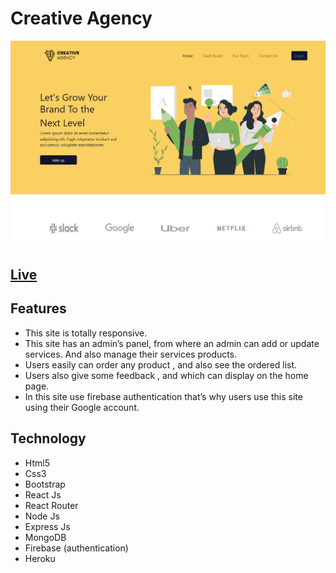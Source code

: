 <h1>Creative Agency</h1>
<Img src="/src/images/CreativeAgency.png"/>
<h2><a href="https://project-burj-al-arab.web.app/">Live</a></h2>

<h2>Features</h2>
<ul>
  <li>This site is totally responsive.</li>
  <li>This site has an admin’s panel, from where an admin can add or
      update services. And also manage their services products.
  </li>
  <li>Users easily can order any product , and also see the ordered list.</li>
  <li>Users also give some feedback , and which can display on the
      home page.
  </li>
  <li>In this site use firebase authentication that’s why users use this
     site using their Google account.
  </li>
</ul>  
<h2>Technology</h2>
<ul>
    <li>Html5</li>
    <li>Css3</li>
    <li>Bootstrap</li>
    <li>React Js</li>
    <li>React Router</li>
    <li>Node Js</li>
    <li>Express Js</li>
    <li>MongoDB</li>
    <li>Firebase (authentication)</li>
    <li>Heroku</li>
</ul>